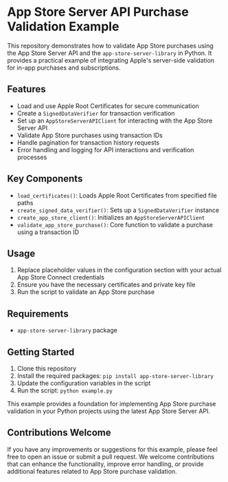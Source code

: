 # App Store Server API Purchase Validation Example

This repository demonstrates how to validate App Store purchases using the App Store Server API and the `app-store-server-library` in Python. It provides a practical example of integrating Apple's server-side validation for in-app purchases and subscriptions.

## Features

- Load and use Apple Root Certificates for secure communication
- Create a `SignedDataVerifier` for transaction verification
- Set up an `AppStoreServerAPIClient` for interacting with the App Store Server API
- Validate App Store purchases using transaction IDs
- Handle pagination for transaction history requests
- Error handling and logging for API interactions and verification processes

## Key Components

- `load_certificates()`: Loads Apple Root Certificates from specified file paths
- `create_signed_data_verifier()`: Sets up a `SignedDataVerifier` instance
- `create_app_store_client()`: Initializes an `AppStoreServerAPIClient`
- `validate_app_store_purchase()`: Core function to validate a purchase using a transaction ID

## Usage

1. Replace placeholder values in the configuration section with your actual App Store Connect credentials
2. Ensure you have the necessary certificates and private key file
3. Run the script to validate an App Store purchase

## Requirements

- `app-store-server-library` package

## Getting Started

1. Clone this repository
2. Install the required packages: `pip install app-store-server-library`
3. Update the configuration variables in the script
4. Run the script: `python example.py`

This example provides a foundation for implementing App Store purchase validation in your Python projects using the latest App Store Server API.

## Contributions Welcome

If you have any improvements or suggestions for this example, please feel free to open an issue or submit a pull request. We welcome contributions that can enhance the functionality, improve error handling, or provide additional features related to App Store purchase validation.
